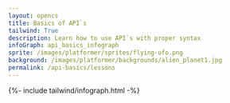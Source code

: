 ```yaml
---
layout: opencs
title: Basics of API`s
tailwind: True
description: Learn how to use API`s with proper syntax
infoGraph: api_basics_infograph 
sprite: /images/platformer/sprites/flying-ufo.png
background: /images/platformer/backgrounds/alien_planet1.jpg
permalink: /api-basics/lessons
---
```


{%- include tailwind/infograph.html -%}
